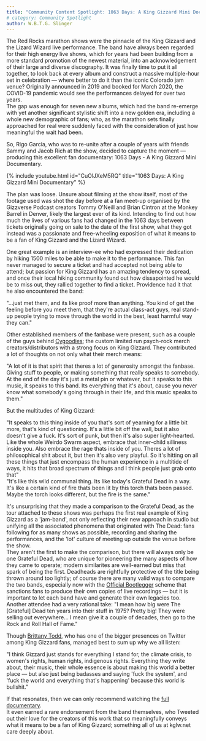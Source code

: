 ```yaml
---
title: "Community Content Spotlight: 1063 Days: A King Gizzard Mini Documentary"
# category: Community Spotlight
author: W.B.T.G. Slinger
---
```


The Red Rocks marathon shows were the pinnacle of the King Gizzard and the Lizard Wizard live performance. The band have always been regarded for their high energy live shows, which for years had been building from a more standard promotion of the newest material, into an acknowledgement of their large and diverse discography. It was finally time to put it all together, to look back at every album and construct a massive multiple-hour set in celebration — where better to do it than the iconic Colorado jam venue? Originally announced in 2019 and booked for March 2020, the COVID-19 pandemic would see the performances delayed for over two years.  
The gap was enough for seven new albums, which had the band re-emerge with yet another significant stylistic shift into a new golden era, including a whole new demographic of fans; who, as the marathon sets finally approached for real were suddenly faced with the consideration of just how meaningful the wait had been.

So, Rigo Garcia, who was to re-unite after a couple of years with friends Sammy and Jacob Rich at the show, decided to capture the moment — producing this excellent fan documentary: 1063 Days - A King Gizzard Mini Documentary.
<!--snippet-->

{% include youtube.html id="CuOlJXeM5RQ" title="1063 Days: A King Gizzard Mini Documentary" %}

The plan was loose. Unsure about filming at the show itself, most of the footage used was shot the day before at a fan meet-up organised by the Gizzverse Podcast creators Tommy O'Neill and Brian Cintron at the Monkey Barrel in Denver, likely the largest ever of its kind. Intending to find out how much the lives of various fans had changed in the 1063 days between tickets originally going on sale to the date of the first show, what they got instead was a passionate and free-wheeling exposition of what it means to be a fan of King Gizzard and the Lizard Wizard.

One great example is an interview-ee who had expressed their dedication by hiking 1500 miles to be able to make it to the performance. This fan never managed to secure a ticket and had accepted not being able to attend; but passion for King Gizzard has an amazing tendency to spread, and once their local hiking community found out how dissapointed he would be to miss out, they rallied together to find a ticket. Providence had it that he also encountered the band:

"...just met them, and its like proof more than anything. You kind of get the feeling before you meet them, that they're actual class-act guys, real stand-up people trying to move through the world in the best, least harmful way they can."

Other established members of the fanbase were present, such as a couple of the guys behind [Cygoodies](https://www.instagram.com/cygoodies/); the custom limited run psych-rock merch creators/distributors with a strong focus on King Gizzard. They contributed a lot of thoughts on not only what their merch means:

"A lot of it is that spirit that theres a lot of generosity amongst the fanbase. Giving stuff to people, or making something that really speaks to somebody. At the end of the day it's just a metal pin or whatever, but it speaks to this music, it speaks to this band. Its everything that it's about, cause you never know what somebody's going through in their life, and this music speaks to them."

But the multitudes of King Gizzard:

"It speaks to this thing inside of you that's sort of yearning for a little bit more, that's kind of questioning. It's a little bit off the wall, but it also doesn't give a fuck. It's sort of punk, but then it's also super light-hearted. Like the whole Weirdo Swarm aspect, embrace that inner-child silliness inside you. Also embrace the rage thats inside of you. Theres a lot of philosophical shit about it, but then it's also very playful. So it's hitting on all these things that just encompass the human experience in a multitide of ways, it hits that broad spectrum of things and I think people just grab onto that"  
"It's like this wild communal thing. Its like today's Grateful Dead in a way. It's like a certain kind of fire thats been lit by this torch thats been passed. Maybe the torch looks different, but the fire is the same."

It's unsurprising that they made a comparison to the Grateful Dead, as the tour attached to these shows was perhaps the first real example of King Gizzard as a 'jam-band', not only reflecting their new approach in studio but unifying all the associated phenomena that originated with The Dead: fans following for as many shows as possible, recording and sharing the performances, and the 'lot' culture of meeting up outside the venue before the show.  
They aren't the first to make the comparison, but there will always only be one Grateful Dead, who are unique for pioneering the many aspects of how they came to operate; modern similarites are well-earned but miss that spark of being the first. Deadheads are rightfully protective of the title being thrown around too lightly; of course there are many valid ways to compare the two bands, especially now with the [Official Bootlegger](https://kinggizzardandthelizardwizard.com/bootlegger) scheme that sanctions fans to produce their own copies of live recordings — but it is important to let each band have and generate their own legacies too.  
Another attendee had a very rational take:
"I mean how big were The [Grateful] Dead ten years into their stuff in 1975? Pretty big! They were selling out everywhere... I mean give it a couple of decades, then go to the Rock and Roll Hall of Fame."

Though [Brittany Todd](https://twitter.com/BrittanyTodd), who has one of the bigger presences on Twitter among King Gizzard fans, managed best to sum up why we all listen:

"I think Gizzard just stands for everything I stand for, the climate crisis, to women's rights, human rights, indigenous rights. Everything they write about, their music, their whole essence is about making this world a better place — but also just being badasses and saying 'fuck the system', and 'fuck the world and everything that's happening' because this world is bullshit."

If that resonates, then we can only recommend watching the [full documentary](https://www.youtube.com/watch?v=CuOlJXeM5RQ
).  
It even earned a rare endorsement from the band themselves, who Tweeted out their love for the creators of this work that so meaningfully conveys what it means to be a fan of King Gizzard; something all of us at kglw.net care deeply about.
